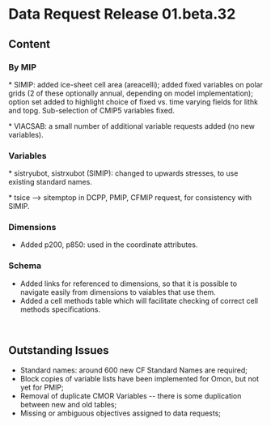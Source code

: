 <h1 class="title">Data Request Release 01.beta.32</h1>

<div id="cog_post_body">
    <div id="cog_post_body">
        <h2>
	Content</h2>
<h3>
	By MIP</h3>
<p>
	* SIMIP: added ice-sheet cell area (areacelli); added fixed variables on polar grids (2 of these optionally annual, depending on model implementation); option set added to highlight choice of fixed vs. time varying fields for lithk and topg. Sub-selection of CMIP5 variables fixed.</p>
<p>
	* VIACSAB: a small number of additional variable requests added (no new variables).</p>
<h3>
	Variables</h3>
<p>
	* sistryubot, sistrxubot (SIMIP): changed to upwards stresses, to use existing standard names.</p>
<p>
	* tsice --&gt; sitemptop in DCPP, PMIP, CFMIP request, for consistency with SIMIP.</p>
<h3>
	Dimensions</h3>
<ul>
	<li>
		Added p200, p850: used in the coordinate attributes.</li>
</ul>
<h3>
	Schema</h3>
<ul>
	<li>
		Added links for referenced to dimensions, so that it is possible to navigate easily from dimensions to vaiables that use them.</li>
	<li>
		Added a cell methods table which will facilitate checking of correct cell methods specifications.</li>
</ul>
<p>
	&nbsp;</p>
<h2>
	Outstanding Issues</h2>
<ul>
	<li>
		Standard names: around 600 new CF Standard Names are required;</li>
	<li>
		Block copies of variable lists have been implemented for Omon, but not yet for PMIP;</li>
	<li>
		Removal of duplicate CMOR Variables -- there is some duplication between new and old tables;</li>
	<li>
		Missing or ambiguous objectives assigned to data requests;</li>
</ul>
<p>
	&nbsp;</p>
</div> <!--// end div id=cog_post_body //-->
